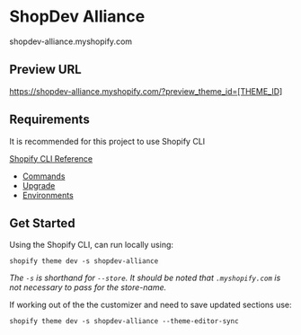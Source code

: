 # ShopDev Alliance
shopdev-alliance.myshopify.com 

## Preview URL
https://shopdev-alliance.myshopify.com/?preview_theme_id=[THEME_ID]

## Requirements  
It is recommended for this project to use Shopify CLI 

[Shopify CLI Reference](https://shopify.dev/themes/tools/cli)  
 - [Commands](https://shopify.dev/docs/themes/tools/cli/commands)  
 - [Upgrade](https://shopify.dev/docs/themes/tools/cli/commands#upgrade)
 - [Environments](https://shopify.dev/docs/themes/tools/cli/environments)
 
## Get Started
Using the Shopify CLI, can run locally using: 
 
`shopify theme dev -s shopdev-alliance`
 
_The `-s` is shorthand for `--store`. It should be noted that `.myshopify.com` is not necessary to pass for the store-name._
 
If working out of the the customizer and need to save updated sections use:
 
`shopify theme dev -s shopdev-alliance --theme-editor-sync `

